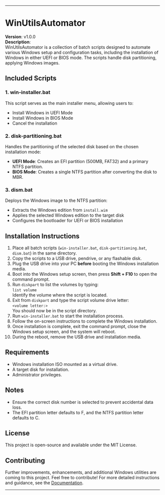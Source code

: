 
---

# WinUtilsAutomator

**Version**: v1.0.0  
**Description**:  
WinUtilsAutomator is a collection of batch scripts designed to automate various Windows setup and configuration tasks, including the installation of Windows in either UEFI or BIOS mode. The scripts handle disk partitioning, applying Windows images.

## Included Scripts

### 1. win-installer.bat
This script serves as the main installer menu, allowing users to:
- Install Windows in UEFI Mode
- Install Windows in BIOS Mode
- Cancel the installation

### 2. disk-partitioning.bat
Handles the partitioning of the selected disk based on the chosen installation mode:
- **UEFI Mode**: Creates an EFI partition (500MB, FAT32) and a primary NTFS partition.
- **BIOS Mode**: Creates a single NTFS partition after converting the disk to MBR.

### 3. dism.bat
Deploys the Windows image to the NTFS partition:
- Extracts the Windows edition from `install.wim`
- Applies the selected Windows edition to the target disk
- Configures the bootloader for UEFI or BIOS installation

## Installation Instructions

1. Place all batch scripts (`win-installer.bat`, `disk-partitioning.bat`, `dism.bat`) in the same directory.
2. Copy the scripts to a USB drive, pendrive, or any flashable disk.
3. Plug the USB drive into your PC **before** booting the Windows installation media.
4. Boot into the Windows setup screen, then press **Shift + F10** to open the command prompt.
5. Run `diskpart` to list the volumes by typing:  
   `list volume`  
   Identify the volume where the script is located.
6. Exit from `diskpart` and type the script volume drive letter:  
   `<volume letter:>`  
   You should now be in the script directory.
7. Run `win-installer.bat` to start the installation process.
8. Follow the on-screen instructions to complete the Windows installation.
9. Once installation is complete, exit the command prompt, close the Windows setup screen, and the system will reboot.
10. During the reboot, remove the USB drive and installation media.

## Requirements

- Windows installation ISO mounted as a virtual drive.
- A target disk for installation.
- Administrator privileges.

## Notes

- Ensure the correct disk number is selected to prevent accidental data loss.
- The EFI partition letter defaults to F, and the NTFS partition letter defaults to C.

## License

This project is open-source and available under the MIT License.

## Contributing

Further improvements, enhancements, and additional Windows utilities are coming to this project. Feel free to contribute!
For more detailed instructions and guidance, see the [Documentation](DOCUMENTATION.md).

---
